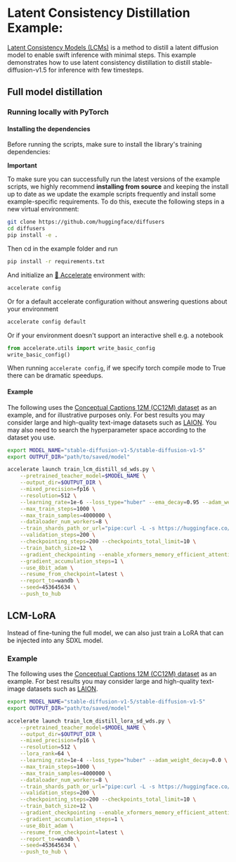 # Latent Consistency Distillation Example:

[Latent Consistency Models (LCMs)](https://huggingface.co/papers/2310.04378) is a method to distill a latent diffusion model to enable swift inference with minimal steps. This example demonstrates how to use latent consistency distillation to distill stable-diffusion-v1.5 for inference with few timesteps.

## Full model distillation

### Running locally with PyTorch

#### Installing the dependencies

Before running the scripts, make sure to install the library's training dependencies:

**Important**

To make sure you can successfully run the latest versions of the example scripts, we highly recommend **installing from source** and keeping the install up to date as we update the example scripts frequently and install some example-specific requirements. To do this, execute the following steps in a new virtual environment:
```bash
git clone https://github.com/huggingface/diffusers
cd diffusers
pip install -e .
```

Then cd in the example folder and run
```bash
pip install -r requirements.txt
```

And initialize an [🤗 Accelerate](https://github.com/huggingface/accelerate/) environment with:

```bash
accelerate config
```

Or for a default accelerate configuration without answering questions about your environment

```bash
accelerate config default
```

Or if your environment doesn't support an interactive shell e.g. a notebook

```python
from accelerate.utils import write_basic_config
write_basic_config()
```

When running `accelerate config`, if we specify torch compile mode to True there can be dramatic speedups.


#### Example

The following uses the [Conceptual Captions 12M (CC12M) dataset](https://github.com/google-research-datasets/conceptual-12m) as an example, and for illustrative purposes only. For best results you may consider large and high-quality text-image datasets such as [LAION](https://laion.ai/blog/laion-400-open-dataset/). You may also need to search the hyperparameter space according to the dataset you use.

```bash
export MODEL_NAME="stable-diffusion-v1-5/stable-diffusion-v1-5"
export OUTPUT_DIR="path/to/saved/model"

accelerate launch train_lcm_distill_sd_wds.py \
    --pretrained_teacher_model=$MODEL_NAME \
    --output_dir=$OUTPUT_DIR \
    --mixed_precision=fp16 \
    --resolution=512 \
    --learning_rate=1e-6 --loss_type="huber" --ema_decay=0.95 --adam_weight_decay=0.0 \
    --max_train_steps=1000 \
    --max_train_samples=4000000 \
    --dataloader_num_workers=8 \
    --train_shards_path_or_url="pipe:curl -L -s https://huggingface.co/datasets/laion/conceptual-captions-12m-webdataset/resolve/main/data/{00000..01099}.tar?download=true" \
    --validation_steps=200 \
    --checkpointing_steps=200 --checkpoints_total_limit=10 \
    --train_batch_size=12 \
    --gradient_checkpointing --enable_xformers_memory_efficient_attention \
    --gradient_accumulation_steps=1 \
    --use_8bit_adam \
    --resume_from_checkpoint=latest \
    --report_to=wandb \
    --seed=453645634 \
    --push_to_hub
```

## LCM-LoRA

Instead of fine-tuning the full model, we can also just train a LoRA that can be injected into any SDXL model.

### Example

The following uses the [Conceptual Captions 12M (CC12M) dataset](https://github.com/google-research-datasets/conceptual-12m) as an example. For best results you may consider large and high-quality text-image datasets such as [LAION](https://laion.ai/blog/laion-400-open-dataset/).

```bash
export MODEL_NAME="stable-diffusion-v1-5/stable-diffusion-v1-5"
export OUTPUT_DIR="path/to/saved/model"

accelerate launch train_lcm_distill_lora_sd_wds.py \
    --pretrained_teacher_model=$MODEL_NAME \
    --output_dir=$OUTPUT_DIR \
    --mixed_precision=fp16 \
    --resolution=512 \
    --lora_rank=64 \
    --learning_rate=1e-4 --loss_type="huber" --adam_weight_decay=0.0 \
    --max_train_steps=1000 \
    --max_train_samples=4000000 \
    --dataloader_num_workers=8 \
    --train_shards_path_or_url="pipe:curl -L -s https://huggingface.co/datasets/laion/conceptual-captions-12m-webdataset/resolve/main/data/{00000..01099}.tar?download=true" \
    --validation_steps=200 \
    --checkpointing_steps=200 --checkpoints_total_limit=10 \
    --train_batch_size=12 \
    --gradient_checkpointing --enable_xformers_memory_efficient_attention \
    --gradient_accumulation_steps=1 \
    --use_8bit_adam \
    --resume_from_checkpoint=latest \
    --report_to=wandb \
    --seed=453645634 \
    --push_to_hub \
```